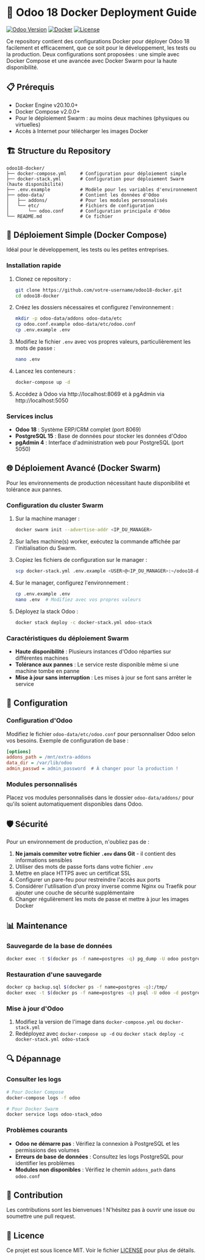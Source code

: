 # 🚀 Odoo 18 Docker Deployment Guide

[![Odoo Version](https://img.shields.io/badge/Odoo-18-success)](https://www.odoo.com/)
[![Docker](https://img.shields.io/badge/Docker-20.10.0+-blue)](https://www.docker.com/)
[![License](https://img.shields.io/badge/License-MIT-green.svg)](LICENSE)

Ce repository contient des configurations Docker pour déployer Odoo 18 facilement et efficacement, que ce soit pour le développement, les tests ou la production. Deux configurations sont proposées : une simple avec Docker Compose et une avancée avec Docker Swarm pour la haute disponibilité.

## 📋 Prérequis

- Docker Engine v20.10.0+
- Docker Compose v2.0.0+
- Pour le déploiement Swarm : au moins deux machines (physiques ou virtuelles)
- Accès à Internet pour télécharger les images Docker

## 🏗️ Structure du Repository

```
odoo18-docker/
├── docker-compose.yml     # Configuration pour déploiement simple
├── docker-stack.yml       # Configuration pour déploiement Swarm (haute disponibilité)
├── .env.example           # Modèle pour les variables d'environnement
├── odoo-data/             # Contient les données d'Odoo
│   ├── addons/            # Pour les modules personnalisés
│   └── etc/               # Fichiers de configuration
│       └── odoo.conf      # Configuration principale d'Odoo
└── README.md              # Ce fichier
```

## 🚀 Déploiement Simple (Docker Compose)

Idéal pour le développement, les tests ou les petites entreprises.

### Installation rapide

1. Clonez ce repository :
   ```bash
   git clone https://github.com/votre-username/odoo18-docker.git
   cd odoo18-docker
   ```

2. Créez les dossiers nécessaires et configurez l'environnement :
   ```bash
   mkdir -p odoo-data/addons odoo-data/etc
   cp odoo.conf.example odoo-data/etc/odoo.conf
   cp .env.example .env
   ```

3. Modifiez le fichier `.env` avec vos propres valeurs, particulièrement les mots de passe :
   ```bash
   nano .env
   ```

4. Lancez les conteneurs :
   ```bash
   docker-compose up -d
   ```

5. Accédez à Odoo via http://localhost:8069 et à pgAdmin via http://localhost:5050

### Services inclus

- **Odoo 18** : Système ERP/CRM complet (port 8069)
- **PostgreSQL 15** : Base de données pour stocker les données d'Odoo
- **pgAdmin 4** : Interface d'administration web pour PostgreSQL (port 5050)

## 🌐 Déploiement Avancé (Docker Swarm)

Pour les environnements de production nécessitant haute disponibilité et tolérance aux pannes.

### Configuration du cluster Swarm

1. Sur la machine manager :
   ```bash
   docker swarm init --advertise-addr <IP_DU_MANAGER>
   ```

2. Sur la/les machine(s) worker, exécutez la commande affichée par l'initialisation du Swarm.

3. Copiez les fichiers de configuration sur le manager :
   ```bash
   scp docker-stack.yml .env.example <USER>@<IP_DU_MANAGER>:~/odoo18-docker/
   ```

4. Sur le manager, configurez l'environnement :
   ```bash
   cp .env.example .env
   nano .env  # Modifiez avec vos propres valeurs
   ```

5. Déployez la stack Odoo :
   ```bash
   docker stack deploy -c docker-stack.yml odoo-stack
   ```

### Caractéristiques du déploiement Swarm

- **Haute disponibilité** : Plusieurs instances d'Odoo réparties sur différentes machines
- **Tolérance aux pannes** : Le service reste disponible même si une machine tombe en panne
- **Mise à jour sans interruption** : Les mises à jour se font sans arrêter le service

## 🔧 Configuration

### Configuration d'Odoo

Modifiez le fichier `odoo-data/etc/odoo.conf` pour personnaliser Odoo selon vos besoins. Exemple de configuration de base :

```ini
[options]
addons_path = /mnt/extra-addons
data_dir = /var/lib/odoo
admin_passwd = admin_password  # À changer pour la production !
```

### Modules personnalisés

Placez vos modules personnalisés dans le dossier `odoo-data/addons/` pour qu'ils soient automatiquement disponibles dans Odoo.

## 🛡️ Sécurité

Pour un environnement de production, n'oubliez pas de :

1. **Ne jamais commiter votre fichier `.env` dans Git** - il contient des informations sensibles
2. Utiliser des mots de passe forts dans votre fichier `.env`
3. Mettre en place HTTPS avec un certificat SSL
4. Configurer un pare-feu pour restreindre l'accès aux ports
5. Considérer l'utilisation d'un proxy inverse comme Nginx ou Traefik pour ajouter une couche de sécurité supplémentaire
6. Changer régulièrement les mots de passe et mettre à jour les images Docker

## 📊 Maintenance

### Sauvegarde de la base de données

```bash
docker exec -t $(docker ps -f name=postgres -q) pg_dump -U odoo postgres > backup_$(date +%Y%m%d).sql
```

### Restauration d'une sauvegarde

```bash
docker cp backup.sql $(docker ps -f name=postgres -q):/tmp/
docker exec -t $(docker ps -f name=postgres -q) psql -U odoo -d postgres -f /tmp/backup.sql
```

### Mise à jour d'Odoo

1. Modifiez la version de l'image dans `docker-compose.yml` ou `docker-stack.yml`
2. Redéployez avec `docker-compose up -d` ou `docker stack deploy -c docker-stack.yml odoo-stack`

## 🔍 Dépannage

### Consulter les logs

```bash
# Pour Docker Compose
docker-compose logs -f odoo

# Pour Docker Swarm
docker service logs odoo-stack_odoo
```

### Problèmes courants

- **Odoo ne démarre pas** : Vérifiez la connexion à PostgreSQL et les permissions des volumes
- **Erreurs de base de données** : Consultez les logs PostgreSQL pour identifier les problèmes
- **Modules non disponibles** : Vérifiez le chemin `addons_path` dans `odoo.conf`

## 🤝 Contribution

Les contributions sont les bienvenues ! N'hésitez pas à ouvrir une issue ou soumettre une pull request.

## 📄 Licence

Ce projet est sous licence MIT. Voir le fichier [LICENSE](LICENSE) pour plus de détails.